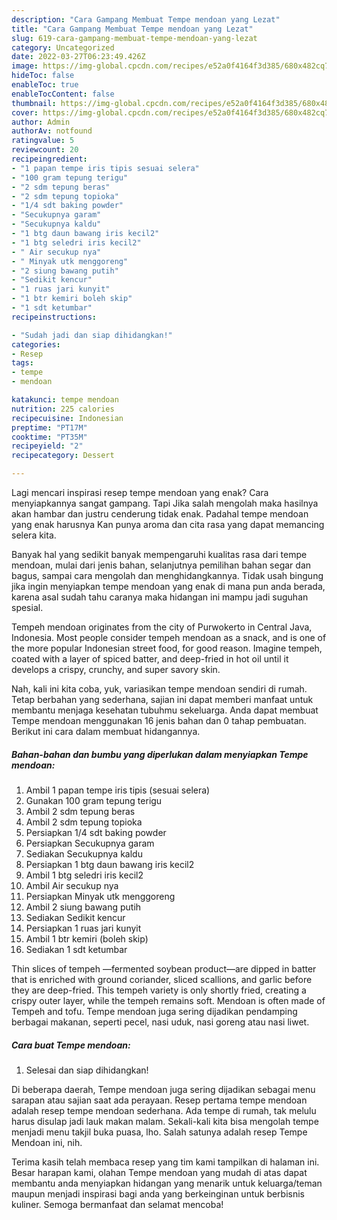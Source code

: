 ```yaml
---
description: "Cara Gampang Membuat Tempe mendoan yang Lezat"
title: "Cara Gampang Membuat Tempe mendoan yang Lezat"
slug: 619-cara-gampang-membuat-tempe-mendoan-yang-lezat
category: Uncategorized
date: 2022-03-27T06:23:49.426Z
image: https://img-global.cpcdn.com/recipes/e52a0f4164f3d385/680x482cq70/tempe-mendoan-foto-resep-utama.jpg
hideToc: false
enableToc: true
enableTocContent: false
thumbnail: https://img-global.cpcdn.com/recipes/e52a0f4164f3d385/680x482cq70/tempe-mendoan-foto-resep-utama.jpg
cover: https://img-global.cpcdn.com/recipes/e52a0f4164f3d385/680x482cq70/tempe-mendoan-foto-resep-utama.jpg
author: Admin
authorAv: notfound
ratingvalue: 5
reviewcount: 20
recipeingredient:
- "1 papan tempe iris tipis sesuai selera"
- "100 gram tepung terigu"
- "2 sdm tepung beras"
- "2 sdm tepung topioka"
- "1/4 sdt baking powder"
- "Secukupnya garam"
- "Secukupnya kaldu"
- "1 btg daun bawang iris kecil2"
- "1 btg seledri iris kecil2"
- " Air secukup nya"
- " Minyak utk menggoreng"
- "2 siung bawang putih"
- "Sedikit kencur"
- "1 ruas jari kunyit"
- "1 btr kemiri boleh skip"
- "1 sdt ketumbar"
recipeinstructions:

- "Sudah jadi dan siap dihidangkan!"
categories:
- Resep
tags:
- tempe
- mendoan

katakunci: tempe mendoan 
nutrition: 225 calories
recipecuisine: Indonesian
preptime: "PT17M"
cooktime: "PT35M"
recipeyield: "2"
recipecategory: Dessert

---
```



Lagi mencari inspirasi resep tempe mendoan yang enak? Cara menyiapkannya sangat gampang. Tapi Jika salah mengolah maka hasilnya akan hambar dan justru cenderung tidak enak. Padahal tempe mendoan yang enak harusnya Kan punya aroma dan cita rasa yang dapat memancing selera kita.


Banyak hal yang sedikit banyak mempengaruhi kualitas rasa dari tempe mendoan, mulai dari jenis bahan, selanjutnya pemilihan bahan segar dan bagus, sampai cara mengolah dan menghidangkannya. Tidak usah bingung jika ingin menyiapkan tempe mendoan yang enak di mana pun anda berada, karena asal sudah tahu caranya maka hidangan ini mampu jadi suguhan spesial.

Tempeh mendoan originates from the city of Purwokerto in Central Java, Indonesia. Most people consider tempeh mendoan as a snack, and is one of the more popular Indonesian street food, for good reason. Imagine tempeh, coated with a layer of spiced batter, and deep-fried in hot oil until it develops a crispy, crunchy, and super savory skin.


Nah, kali ini kita coba, yuk, variasikan tempe mendoan sendiri di rumah. Tetap berbahan yang sederhana, sajian ini dapat memberi manfaat untuk membantu menjaga kesehatan tubuhmu sekeluarga. Anda dapat membuat Tempe mendoan menggunakan 16 jenis bahan dan 0 tahap pembuatan. Berikut ini cara dalam membuat hidangannya.

<!--inarticleads1-->

##### Bahan-bahan dan bumbu yang diperlukan dalam menyiapkan Tempe mendoan:

1. Ambil 1 papan tempe iris tipis (sesuai selera)
1. Gunakan 100 gram tepung terigu
1. Ambil 2 sdm tepung beras
1. Ambil 2 sdm tepung topioka
1. Persiapkan 1/4 sdt baking powder
1. Persiapkan Secukupnya garam
1. Sediakan Secukupnya kaldu
1. Persiapkan 1 btg daun bawang iris kecil2
1. Ambil 1 btg seledri iris kecil2
1. Ambil  Air secukup nya
1. Persiapkan  Minyak utk menggoreng
1. Ambil 2 siung bawang putih
1. Sediakan Sedikit kencur
1. Persiapkan 1 ruas jari kunyit
1. Ambil 1 btr kemiri (boleh skip)
1. Sediakan 1 sdt ketumbar


Thin slices of tempeh —fermented soybean product—are dipped in batter that is enriched with ground coriander, sliced scallions, and garlic before they are deep-fried. This tempeh variety is only shortly fried, creating a crispy outer layer, while the tempeh remains soft. Mendoan is often made of Tempeh and tofu. Tempe mendoan juga sering dijadikan pendamping berbagai makanan, seperti pecel, nasi uduk, nasi goreng atau nasi liwet. 

<!--inarticleads2-->

##### Cara buat Tempe mendoan:


1. Selesai dan siap dihidangkan!

Di beberapa daerah, Tempe mendoan juga sering dijadikan sebagai menu sarapan atau sajian saat ada perayaan. Resep pertama tempe mendoan adalah resep tempe mendoan sederhana. Ada tempe di rumah, tak melulu harus disulap jadi lauk makan malam. Sekali-kali kita bisa mengolah tempe menjadi menu takjil buka puasa, lho. Salah satunya adalah resep Tempe Mendoan ini, nih. 

Terima kasih telah membaca resep yang tim kami tampilkan di halaman ini. Besar harapan kami, olahan Tempe mendoan yang mudah di atas dapat membantu anda menyiapkan hidangan yang menarik untuk keluarga/teman maupun menjadi inspirasi bagi anda yang berkeinginan untuk berbisnis kuliner. Semoga bermanfaat dan selamat mencoba!
